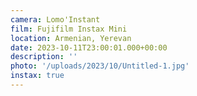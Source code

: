 ```yaml
---
camera: Lomo'Instant
film: Fujifilm Instax Mini
location: Armenian, Yerevan
date: 2023-10-11T23:00:01.000+00:00
description: ''
photo: '/uploads/2023/10/Untitled-1.jpg'
instax: true
---
```

